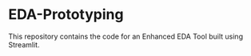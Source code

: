 # EDA-Prototyping
This repository contains the code for an Enhanced EDA Tool built using Streamlit.
